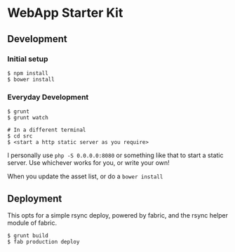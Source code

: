 # WebApp Starter Kit

## Development

### Initial setup

```
$ npm install
$ bower install
```

### Everyday Development
```
$ grunt
$ grunt watch

# In a different terminal
$ cd src
$ <start a http static server as you require>
```

I personally use `php -S 0.0.0.0:8080` or something like that to start a static server. Use whichever works for you, or write your own!

When you update the asset list, or do a `bower install`

## Deployment

This opts for a simple rsync deploy, powered by fabric, and the rsync helper module of fabric.

```
$ grunt build
$ fab production deploy
```
